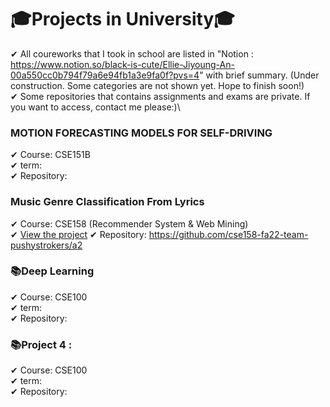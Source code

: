 # 🎓Projects in University🎓
✔︎ All coureworks that I took in school are listed in "Notion : https://www.notion.so/black-is-cute/Ellie-Jiyoung-An-00a550cc0b794f79a6e94fb1a3e9fa0f?pvs=4" with brief summary. 
 (Under construction. Some categories are not shown yet. Hope to finish soon!)\
✔︎ Some repositories that contains assignments and exams are private. If you want to access, contact me please:)\

### MOTION FORECASTING MODELS FOR SELF-DRIVING
✔︎ Course: CSE151B \
✔︎ term: \
✔︎ Repository: 

### Music Genre Classification From Lyrics
✔︎ Course: CSE158 (Recommender System & Web Mining)\
✔︎ [View the project]()
✔︎ Repository: https://github.com/cse158-fa22-team-pushystrokers/a2

### 📚Deep Learning
✔︎ Course: CSE100\
✔︎ term: \
✔︎ Repository: 

### 📚Project 4 : 
✔︎ Course: CSE100\
✔︎ term: \
✔︎ Repository: 

